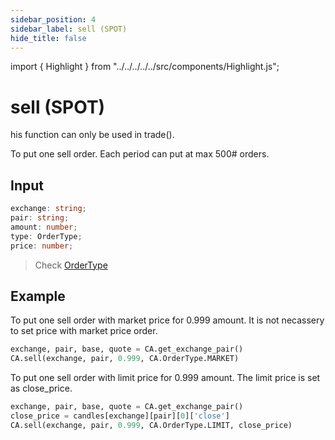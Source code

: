 ```yaml
---
sidebar_position: 4
sidebar_label: sell (SPOT)
hide_title: false
---
```


import { Highlight } from "../../../../../src/components/Highlight.js";

# sell (SPOT)

<Highlight color="#ffba00"> his function can only be used in trade(). </Highlight>

To put one sell order. Each period can put at max 500# orders.

## Input

```typescript
exchange: string;
pair: string;
amount: number;
type: OrderType;
price: number;
```

> Check [OrderType](/docs/developer/api/python/ca-objects/order-type)

## Example

To put one sell order with market price for 0.999 amount. It is not necassery to set price with market price order.

```python
exchange, pair, base, quote = CA.get_exchange_pair()
CA.sell(exchange, pair, 0.999, CA.OrderType.MARKET)
```

To put one sell order with limit price for 0.999 amount. The limit price is set as close_price.

```python
exchange, pair, base, quote = CA.get_exchange_pair()
close_price = candles[exchange][pair][0]['close']
CA.sell(exchange, pair, 0.999, CA.OrderType.LIMIT, close_price)
